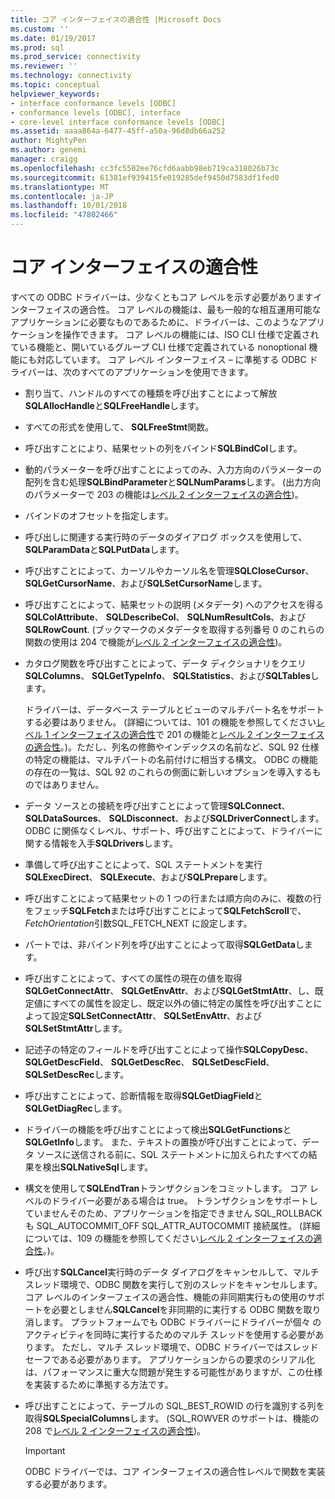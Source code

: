 ```yaml
---
title: コア インターフェイスの適合性 |Microsoft Docs
ms.custom: ''
ms.date: 01/19/2017
ms.prod: sql
ms.prod_service: connectivity
ms.reviewer: ''
ms.technology: connectivity
ms.topic: conceptual
helpviewer_keywords:
- interface conformance levels [ODBC]
- conformance levels [ODBC], interface
- core-level interface conformance levels [ODBC]
ms.assetid: aaaa864a-6477-45ff-a50a-96d8db66a252
author: MightyPen
ms.author: genemi
manager: craigg
ms.openlocfilehash: cc3fc5502ee76cfd6aabb98eb719ca318026b73c
ms.sourcegitcommit: 61381ef939415fe019285def9450d7583df1fed0
ms.translationtype: MT
ms.contentlocale: ja-JP
ms.lasthandoff: 10/01/2018
ms.locfileid: "47802466"
---
```

# <a name="core-interface-conformance"></a>コア インターフェイスの適合性
すべての ODBC ドライバーは、少なくともコア レベルを示す必要がありますインターフェイスの適合性。 コア レベルの機能は、最も一般的な相互運用可能なアプリケーションに必要なものであるために、ドライバーは、このようなアプリケーションを操作できます。 コア レベルの機能には、ISO CLI 仕様で定義されている機能と、開いているグループ CLI 仕様で定義されている nonoptional 機能にも対応しています。 コア レベル インターフェイス – に準拠する ODBC ドライバーは、次のすべてのアプリケーションを使用できます。  
  
-   割り当て、ハンドルのすべての種類を呼び出すことによって解放**SQLAllocHandle**と**SQLFreeHandle**します。  
  
-   すべての形式を使用して、 **SQLFreeStmt**関数。  
  
-   呼び出すことにより、結果セットの列をバインド**SQLBindCol**します。  
  
-   動的パラメーターを呼び出すことによってのみ、入力方向のパラメーターの配列を含む処理**SQLBindParameter**と**SQLNumParams**します。 (出力方向のパラメーターで 203 の機能は[レベル 2 インターフェイスの適合性](../../../odbc/reference/develop-app/level-2-interface-conformance.md))。  
  
-   バインドのオフセットを指定します。  
  
-   呼び出しに関連する実行時のデータのダイアログ ボックスを使用して、 **SQLParamData**と**SQLPutData**します。  
  
-   呼び出すことによって、カーソルやカーソル名を管理**SQLCloseCursor**、 **SQLGetCursorName**、および**SQLSetCursorName**します。  
  
-   呼び出すことによって、結果セットの説明 (メタデータ) へのアクセスを得る**SQLColAttribute**、 **SQLDescribeCol**、 **SQLNumResultCols**、および**SQLRowCount**. (ブックマークのメタデータを取得する列番号 0 のこれらの関数の使用は 204 で機能が[レベル 2 インターフェイスの適合性](../../../odbc/reference/develop-app/level-2-interface-conformance.md))。  
  
-   カタログ関数を呼び出すことによって、データ ディクショナリをクエリ**SQLColumns**、 **SQLGetTypeInfo**、 **SQLStatistics**、および**SQLTables**します。  
  
     ドライバーは、データベース テーブルとビューのマルチパート名をサポートする必要はありません。 (詳細については、101 の機能を参照してください[レベル 1 インターフェイスの適合性](../../../odbc/reference/develop-app/level-1-interface-conformance.md)で 201 の機能と[レベル 2 インターフェイスの適合性](../../../odbc/reference/develop-app/level-2-interface-conformance.md)。)。ただし、列名の修飾やインデックスの名前など、SQL 92 仕様の特定の機能は、マルチパートの名前付けに相当する構文。 ODBC の機能の存在の一覧は、SQL 92 のこれらの側面に新しいオプションを導入するものではありません。  
  
-   データ ソースとの接続を呼び出すことによって管理**SQLConnect**、 **SQLDataSources**、 **SQLDisconnect**、および**SQLDriverConnect**します。 ODBC に関係なくレベル、サポート、呼び出すことによって、ドライバーに関する情報を入手**SQLDrivers**します。  
  
-   準備して呼び出すことによって、SQL ステートメントを実行**SQLExecDirect**、 **SQLExecute**、および**SQLPrepare**します。  
  
-   呼び出すことによって結果セットの 1 つの行または順方向のみに、複数の行をフェッチ**SQLFetch**または呼び出すことによって**SQLFetchScroll**で、 *FetchOrientation*引数SQL_FETCH_NEXT に設定します。  
  
-   パートでは、非バインド列を呼び出すことによって取得**SQLGetData**します。  
  
-   呼び出すことによって、すべての属性の現在の値を取得**SQLGetConnectAttr**、 **SQLGetEnvAttr**、および**SQLGetStmtAttr**、し、既定値にすべての属性を設定し、既定以外の値に特定の属性を呼び出すことによって設定**SQLSetConnectAttr**、 **SQLSetEnvAttr**、および**SQLSetStmtAttr**します。  
  
-   記述子の特定のフィールドを呼び出すことによって操作**SQLCopyDesc**、 **SQLGetDescField**、 **SQLGetDescRec**、 **SQLSetDescField**、**SQLSetDescRec**します。  
  
-   呼び出すことによって、診断情報を取得**SQLGetDiagField**と**SQLGetDiagRec**します。  
  
-   ドライバーの機能を呼び出すことによって検出**SQLGetFunctions**と**SQLGetInfo**します。 また、テキストの置換が呼び出すことによって、データ ソースに送信される前に、SQL ステートメントに加えられたすべての結果を検出**SQLNativeSql**します。  
  
-   構文を使用して**SQLEndTran**トランザクションをコミットします。 コア レベルのドライバー必要がある場合は true。 トランザクションをサポートしていませんそのため、アプリケーションを指定できません SQL_ROLLBACK も SQL_AUTOCOMMIT_OFF SQL_ATTR_AUTOCOMMIT 接続属性。 (詳細については、109 の機能を参照してください[レベル 2 インターフェイスの適合性](../../../odbc/reference/develop-app/level-2-interface-conformance.md)。)。  
  
-   呼び出す**SQLCancel**実行時のデータ ダイアログをキャンセルして、マルチ スレッド環境で、ODBC 関数を実行して別のスレッドをキャンセルします。 コア レベルのインターフェイスの適合性、機能の非同期実行もの使用のサポートを必要としません**SQLCancel**を非同期的に実行する ODBC 関数を取り消します。 プラットフォームでも ODBC ドライバーにドライバーが個々 のアクティビティを同時に実行するためのマルチ スレッドを使用する必要があります。 ただし、マルチ スレッド環境で、ODBC ドライバーではスレッド セーフである必要があります。 アプリケーションからの要求のシリアル化は、パフォーマンスに重大な問題が発生する可能性がありますが、この仕様を実装するために準拠する方法です。  
  
-   呼び出すことによって、テーブルの SQL_BEST_ROWID の行を識別する列を取得**SQLSpecialColumns**します。 (SQL_ROWVER のサポートは、機能の 208 で[レベル 2 インターフェイスの適合性](../../../odbc/reference/develop-app/level-2-interface-conformance.md))。  
  
    > [!IMPORTANT]  
    >  ODBC ドライバーでは、コア インターフェイスの適合性レベルで関数を実装する必要があります。
